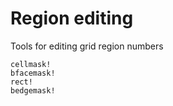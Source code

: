 # Region editing

Tools for editing grid region numbers


```@docs
cellmask!
bfacemask!
rect!
bedgemask!
```
